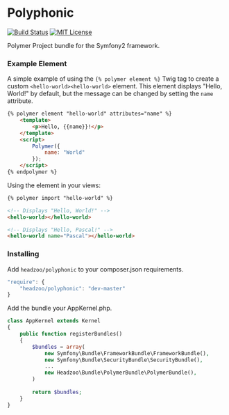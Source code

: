 # Polyphonic

[![Build Status](https://img.shields.io/travis/headzoo/polyphonic/master.svg?style=flat-square)](https://travis-ci.org/headzoo/polyphonic)
[![MIT License](https://img.shields.io/badge/license-MIT-blue.svg?style=flat-square)](https://raw.githubusercontent.com/headzoo/polyphonic/master/LICENSE.md)

Polymer Project bundle for the Symfony2 framework.

### Example Element
A simple example of using the `{% polymer element %}` Twig tag to create a custom `<hello-world><hello-world>` element. This element displays "Hello, World!" by default, but the message can be changed by setting the `name` attribute.

```html
{% polymer element "hello-world" attributes="name" %}
    <template>
        <p>Hello, {{name}}!</p>
    </template>
    <script>
        Polymer({
            name: "World"
        });
    </script>
{% endpolymer %}
```

Using the element in your views:

```html
{% polymer import "hello-world" %}

<!-- Displays "Hello, World!" -->
<hello-world></hello-world>

<!-- Displays "Hello, Pascal!" -->
<hello-world name="Pascal"></hello-world>
```

### Installing
Add `headzoo/polyphonic` to your composer.json requirements.

```javascript
"require": {
    "headzoo/polyphonic": "dev-master"
}
```

Add the bundle your AppKernel.php.

```php
class AppKernel extends Kernel
{
    public function registerBundles()
    {
        $bundles = array(
            new Symfony\Bundle\FrameworkBundle\FrameworkBundle(),
            new Symfony\Bundle\SecurityBundle\SecurityBundle(),
            ...
            new Headzoo\Bundle\PolymerBundle\PolymerBundle(),
        )
        
        return $bundles;
    }
}
```
